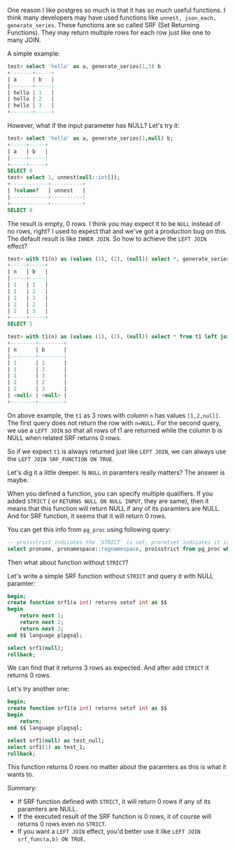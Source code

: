 <!---
tags: database, postgres, srf
date: 2020-01-12
-->

One reason I like postgres so much is that it has so much useful functions. I think many 
developers may have used functions like `unnest, json_each, generate_series`. These functions 
are so called SRF (Set Returning Functions). They may return multiple rows for each row just 
like one to many JOIN.

A simple example:

```sql
test> select 'hello' as a, generate_series(1,3) b
+-------+-----+
| a     | b   |
|-------+-----|
| hello | 1   |
| hello | 2   |
| hello | 3   |
+-------+-----+
```

However, what if the input parameter has NULL? Let's try it:

```sql
test> select 'hello' as a, generate_series(1,null) b;
+-----+-----+
| a   | b   |
|-----+-----|
+-----+-----+
SELECT 0
test> select 1, unnest(null::int[]);
+------------+----------+
| ?column?   | unnest   |
|------------+----------|
+------------+----------+
SELECT 0
```

The result is empty, 0 rows. I think you may expect it to be `NULL` instead of no rows, right?
I used to expect that and we've got a production bug on this. The default result is like 
`INNER JOIN`. So how to achieve the `LEFT JOIN` effect?

```sql
test> with t1(n) as (values (1), (2), (null)) select *, generate_series(n, 3) b from t1
+-----+-----+
| n   | b   |
|-----+-----|
| 1   | 1   |
| 1   | 2   |
| 1   | 3   |
| 2   | 2   |
| 2   | 3   |
+-----+-----+
SELECT 5

test> with t1(n) as (values (1), (2), (null)) select * from t1 left join generate_series(n, 3) b on true;
+--------+--------+
| n      | b      |
|--------+--------|
| 1      | 1      |
| 1      | 2      |
| 1      | 3      |
| 2      | 2      |
| 2      | 3      |
| <null> | <null> |
+--------+--------+
```

On above example, the `t1` as 3 rows with column `n` has values `[1,2,null]`. The first query does
not return the row with `n=NULL`. For the second query, we use a `LEFT JOIN` so that all rows of t1 
are returned while the column b is NULL when related SRF returns 0 rows.

So if we expect `t1` is always returned just like `LEFT JOIN`, we can always use the 
`LEFT JOIN SRF_FUNCTION ON TRUE`.

Let's dig it a little deeper. Is `NULL` in paramters really matters? The answer is maybe.

When you defined a function, you can specify multiple qualifiers. If you added `STRICT` ( or 
`RETURNS NULL ON NULL INPUT`, they are same), then it means that this function will return NULL 
if any of its paramters are NULL. And for SRF function, it seems that it will return 0 rows.

You can get this info from `pg_proc` using following query:

```sql
-- proisstrict indicates the `STRICT` is set, proretset indicates it is a SRF function
select proname, pronamespace::regnamespace, proisstrict from pg_proc where  proretset;
```

Then what about function without `STRICT`?

Let's write a simple SRF function without `STRICT` and query it with NULL paramter:

```sql
begin;
create function srf1(a int) returns setof int as $$
begin
    return next 1;
    return next 2;
    return next 3;
end $$ language plpgsql;

select srf1(null);
rollback;
```

We can find that it returns 3 rows as expected. And after add `STRICT` it returns 0 rows.

Let's try another one:

```sql
begin;
create function srf1(a int) returns setof int as $$
begin
    return;
end $$ language plpgsql;

select srf1(null) as test_null;
select srf1(1) as test_1;
rollback;
```

This function returns 0 rows no matter about the paramters as this is what it wants to.

Summary:
* If SRF function defined with `STRICT`, it will return 0 rows if any of its paramters are NULL.
* If the executed result of the SRF function is 0 rows, it of course will returns 0 rows even no `STRICT`.
* If you want a `LEFT JOIN` effect, you'd better use it like `LEFT JOIN srf_func(a,b) ON TRUE`.

